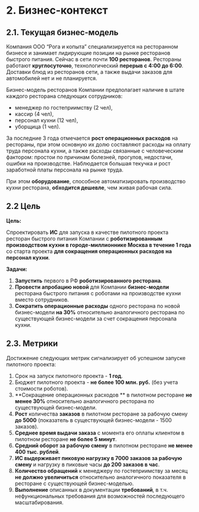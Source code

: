 # 2. Бизнес-контекст

## 2.1. Текущая бизнес-модель

Компания ООО “Рога и копыта” специализируется на ресторанном бизнесе и занимает лидирующие позиции на рынке ресторанов быстрого питания. Сейчас в сети почти **100 ресторанов**. Рестораны работают **круглосуточно**, технологический **перерыв с 4:00 до 6:00**. Доставки блюд из ресторанов сети, а также выдачи заказов для автомобилей нет и не планируется.

Бизнес-модель ресторанов Компании предполагает наличие в штате каждого ресторана следующих сотрудников: 

  -   менеджер по гостеприимству (2 чел),
  -   кассир (4 чел),
  -   персонал кухни (12 чел),
  -   уборщица (1 чел).
  
За последние 3 года отмечается **рост операционных расходов** на рестораны, при этом основную их долю составляют расходы на оплату труда персонала кухни, а также расходы связанные с человеческим фактором: простои по причинам болезней, прогулов, недостачи, ошибки на производстве. Наблюдается большая текучка и рост заработной платы персонала на рынке труда. 

При этом **оборудование**, способное автоматизировать производство кухни ресторана, **обходится дешевле**, чем живая рабочая сила.

## 2.2 Цель

**Цель:** 

Спроектировать **ИС** для запуска в качестве пилотного проекта ресторан быстрого питания Компании с **роботизированным производством кухни в городе-миллионнике Москва в течение 1 года** со старта проекта **для сокращения операционных расходов на персонал кухни**.

**Задачи:**

  1. **Запустить** первого в РФ **роботизированного ресторана**.
  2. **Провести апробацию новой** для Компании **бизнес-модели** ресторана быстрого питания с роботами на производстве кухни вместо сотрудников.
  3. **Сократить операционные расходы** одного ресторана по новой бизнес-модели **на 30%** относительно аналогичного ресторана по существующей бизнес-модели за счет сокращения персонала кухни.

## 2.3. Метрики

Достижение следующих метрик сигнализирует об успешном запуске пилотного проекта:

  1. Срок на запуск пилотного проекта - **1 год**.
  2. Бюджет пилотного проекта - **не более 100 млн. руб.** (без учета стоимости роботов).
  3. **Сокращение операционных расходов ** в пилотном ресторане **не менее 30%** относительно аналогичного ресторана по существующей бизнес-модели.
  4. **Рост** количества **заказов** в пилотном ресторане за рабочую смену **до 5000** (показатель в существующей бизнес-модели - 1500 заказов).
  5. **Среднее время выдачи заказа** с момента его оплаты клиентом в пилотном ресторане **не более 5 минут**.
  6. **Средний оборот за рабочую смену** в пилотном ресторане **не менее 400 тыс. рублей**.
  7. **ИС выдерживает пиковую нагрузку в 7000 заказов за рабочую смену** и нагрузку в пиковые часы **до 200 заказов в час**.
  8. **Количество обращений** к менеджеру по гостеприимству за месяц **не должно увеличиться** относительно аналогичного показателя в ресторане с существующей бизнес-моделью.
  9. **Выполнение** описанных в документации **требований**, в т.ч. нефункциональных требования для возможностей последующего масштабирования.

